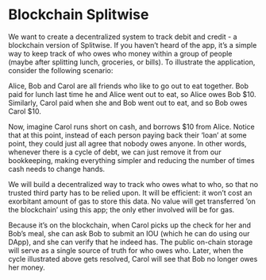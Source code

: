 # Blockchain Splitwise

We want to create a decentralized system to track debit and credit - a blockchain version of Splitwise. If you haven’t heard of the app, it’s a simple way to keep track of who owes who money within a group of people (maybe after splitting lunch, groceries, or bills). To illustrate the application, consider the following scenario:

Alice, Bob and Carol are all friends who like to go out to eat together. Bob paid for lunch last time he and Alice went out to eat, so Alice owes Bob $10. Similarly, Carol paid when she and Bob went out to eat, and so Bob owes Carol $10.

Now, imagine Carol runs short on cash, and borrows $10 from Alice. Notice that at this point, instead of each person paying back their ‘loan’ at some point, they could just all agree that nobody owes anyone. In other words, whenever there is a cycle of debt, we can just remove it from our bookkeeping, making everything simpler and reducing the number of times cash needs to change hands.

We will build a decentralized way to track who owes what to who, so that no trusted third party has to be relied upon. It will be efficient: it won’t cost an exorbitant amount of gas to store this data. No value will get transferred ’on the blockchain’ using this app; the only ether involved will be for gas.

Because it’s on the blockchain, when Carol picks up the check for her and Bob’s meal, she can ask Bob to submit an IOU (which he can do using our DApp), and she can verify that he indeed has. The public on-chain storage will serve as a single source of truth for who owes who. Later, when the cycle illustrated above gets resolved, Carol will see that Bob no longer owes her money.
